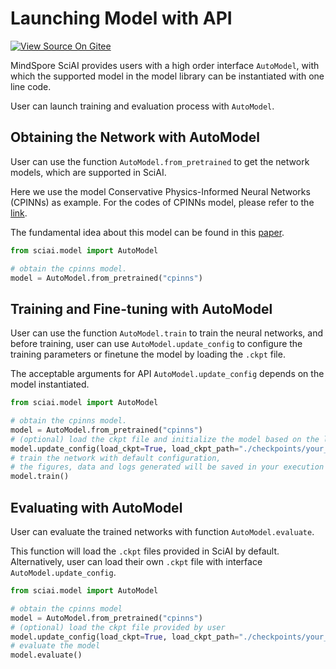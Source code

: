 # Launching Model with API

[![View Source On Gitee](https://mindspore-website.obs.cn-north-4.myhuaweicloud.com/website-images/master/resource/_static/logo_source_en.svg)](https://gitee.com/mindspore/docs/blob/master/docs/sciai/docs/source_en/launch_with_api.md)&nbsp;&nbsp;

MindSpore SciAI provides users with a high order interface `AutoModel`, with which the supported model in the model library can be instantiated with one line code.

User can launch training and evaluation process with `AutoModel`.

## Obtaining the Network with AutoModel

User can use the function `AutoModel.from_pretrained` to get the network models, which are supported in SciAI.

Here we use the model Conservative Physics-Informed Neural Networks (CPINNs) as example. For the codes of CPINNs model, please refer to the [link](https://gitee.com/mindspore/mindscience/tree/master/SciAI/sciai/model/cpinns).

The fundamental idea about this model can be found in this [paper](https://www.sciencedirect.com/science/article/abs/pii/S0045782520302127).

```python
from sciai.model import AutoModel

# obtain the cpinns model.
model = AutoModel.from_pretrained("cpinns")
```

## Training and Fine-tuning with AutoModel

User can use the function `AutoModel.train` to train the neural networks, and before training, user can use `AutoModel.update_config` to configure the training parameters or finetune the model by loading the `.ckpt` file.

The acceptable arguments for API `AutoModel.update_config` depends on the model instantiated.

```python
from sciai.model import AutoModel

# obtain the cpinns model.
model = AutoModel.from_pretrained("cpinns")
# (optional) load the ckpt file and initialize the model based on the loaded parameters..
model.update_config(load_ckpt=True, load_ckpt_path="./checkpoints/your_file.ckpt", epochs=500)
# train the network with default configuration,
# the figures, data and logs generated will be saved in your execution path.
model.train()
```

## Evaluating with AutoModel

User can evaluate the trained networks with function `AutoModel.evaluate`.

This function will load the `.ckpt` files provided in SciAI by default. Alternatively, user can load their own `.ckpt` file with interface `AutoModel.update_config`.

```python
from sciai.model import AutoModel

# obtain the cpinns model
model = AutoModel.from_pretrained("cpinns")
# (optional) load the ckpt file provided by user
model.update_config(load_ckpt=True, load_ckpt_path="./checkpoints/your_file.ckpt")
# evaluate the model
model.evaluate()
```
